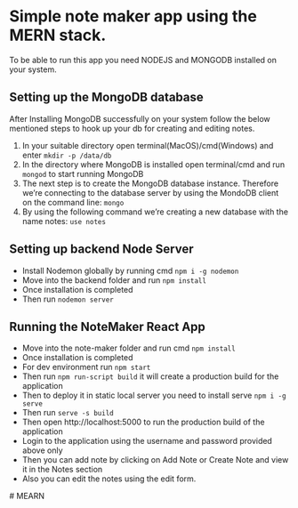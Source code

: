 # Simple note maker app using the MERN stack.

To be able to run this app you need NODEJS and MONGODB installed on your system.



## Setting up the MongoDB database

After Installing MongoDB successfully on your system follow the below mentioned steps to hook up your db for creating and editing notes.

1. In your suitable directory open terminal(MacOS)/cmd(Windows) and enter `mkdir -p /data/db`
2. In the directory where MongoDB is installed open terminal/cmd and run `mongod` to start running MongoDB
3. The next step is to create the MongoDB database instance. Therefore we’re connecting to the database server by using the MondoDB client on the command line:  `mongo`
4. By using the following command we’re creating a new database with the name notes: `use notes`

## Setting up backend Node Server

- Install Nodemon globally by running cmd `npm i -g nodemon`
- Move into the backend folder and run `npm install`
- Once installation is completed
- Then run `nodemon server`

## Running the NoteMaker React App

- Move into the note-maker folder and run cmd `npm install`
- Once installation is completed
- For dev environment run `npm start`
- Then run `npm run-script build` it will create a production build for the application
- Then to deploy it in static local server you need to install serve `npm i -g serve`
- Then run `serve -s build`
- Then open http://localhost:5000 to run the production build of the application
- Login to the application using the username and password provided above only
- Then you can add note by clicking on Add Note or Create Note and view it in the Notes section
- Also you can edit the notes using the edit form.



#   M E A R N 
 
 
